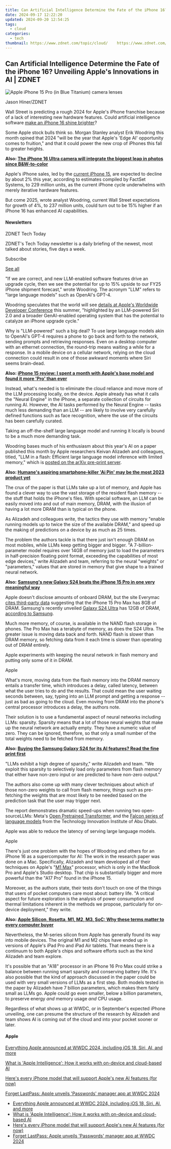 ```yaml
---
title: Can Artificial Intelligence Determine the Fate of the iPhone 16? Unveiling Apple's Innovations in AI | ZDNET
date: 2024-09-17 12:22:20
updated: 2024-09-20 12:54:25
tags:
  - cloud
categories:
  - tech
thumbnail: https://www.zdnet.com/topic/cloud/    https://www.zdnet.com/a/img/resize/61d197628086002ee2f1d69057c22028ee4865a3/2023/11/16/3c1e0cfc-46bc-4090-8942-c54ca3d80cca/nomad-modern-leather-iphone-15-pro-case-zdnet-2.jpg?width=170&height=96&fit=crop&auto=webp
---
```


## Can Artificial Intelligence Determine the Fate of the iPhone 16? Unveiling Apple's Innovations in AI | ZDNET

![Apple iPhone 15 Pro (in Blue Titanium) camera lenses](https://www.zdnet.com/a/img/resize/0b61ec84d772cbbb6f96fa06bfbbcd63410591ec/2023/10/10/5d6ca44c-691b-45da-a20c-e9ea693c9ce6/dsc01721-enhanced-nr.jpg?auto=webp&width=1280)

Jason Hiner/ZDNET

Wall Street is predicting a rough 2024 for Apple's iPhone franchise because of a lack of interesting new hardware features. Could artificial intelligence software [make an iPhone 16 shine brighter](https://www.zdnet.com/article/apple-reportedly-eyeing-generative-ai-push-and-siri-overhaul-for-the-iphone/)?

Some Apple stock bulls think so. Morgan Stanley analyst Erik Woodring this month opined that 2024 "will be the year that Apple's 'Edge AI' opportunity comes to fruition," and that it could power the new crop of iPhones this fall to greater heights. 

**Also: [The iPhone 16 Ultra camera will integrate the biggest leap in photos since B&W-to-color](https://www.zdnet.com/article/the-iphone-16-ultra-camera-will-integrate-the-biggest-leap-in-photos-since-b-w-to-color-report/)** 

Apple's iPhone sales, led by the [current iPhone 15](https://www.zdnet.com/article/iphone-15-plus-review/), are expected to decline by about 2% this year, according to estimates compiled by FactSet Systems, to 229 million units, as the current iPhone cycle underwhelms with merely iterative hardware features. 

But come 2025, wrote analyst Woodring, current Wall Street expectations for growth of 4%, to 237 million units, could turn out to be 15% higher if an iPhone 16 has enhanced AI capabilities.

#### Newsletters

ZDNET Tech Today

ZDNET's Tech Today newsletter is a daily briefing of the newest, most talked about stories, five days a week.

 Subscribe

[See all](https://www.zdnet.com/newsletters/)

"If we are correct, and new LLM-enabled software features drive an upgrade cycle, then we see the potential for up to 15% upside to our FY25 iPhone shipment forecast," wrote Woodring. The acronym "LLM" refers to "large language models" such as OpenAI's GPT-4.

Woodring speculates that the world will see [details at Apple's Worldwide Developer Conference](https://www.zdnet.com/article/apple-reportedly-eyeing-generative-ai-push-and-siri-overhaul-for-the-iphone/) this summer, "highlighted by an LLM-powered Siri 2.0 and a broader GenAI-enabled operating system that has the potential to catalyze an iPhone upgrade cycle." 

Why is "LLM-powered" such a big deal? To use large language models akin to OpenAI's GPT-4 requires a phone to go back and forth to the network, sending prompts and retrieving responses. Even on a desktop computer with an ethernet connection, the round-trip means waiting a while for a response. In a mobile device on a cellular network, relying on the cloud connection could result in one of those awkward moments where Siri seems brain-dead.

**Also:** [**iPhone 15 review: I spent a month with Apple's base model and found it more 'Pro' than ever**](https://www.zdnet.com/article/iphone-15-plus-review/)

Instead, what's needed is to eliminate the cloud reliance and move more of the LLM processing locally, on the device. Apple already has what it calls the "Neural Engine" in the iPhone, a separate collection of circuits for running AI. However, the AI tasks performed by the Neural Engine -- tasks much less demanding than an LLM -- are likely to involve very carefully defined functions such as face recognition, where the use of the circuits has been carefully curated. 

Taking an off-the-shelf large language model and running it locally is bound to be a much more demanding task. 

Woodring bases much of his enthusiasm about this year's AI on a paper published this month by Apple researchers Keivan Alizadeh and colleagues, titled, "LLM in a flash: Efficient large language model inference with limited memory," which is [posted on the arXiv pre-print server](https://arxiv.org/abs/2312.11514).

**Also: [Humane's aspiring smartphone-killer 'Ai Pin' may be the most 2023 product yet](https://www.zdnet.com/article/humanes-aspiring-smartphone-killer-ai-pin-may-be-the-most-2023-product-yet/)**

The crux of the paper is that LLMs take up a lot of memory, and Apple has found a clever way to use the vast storage of the resident flash memory -- the stuff that holds the iPhone's files. With special software, an LLM can be easily moved into and out of main memory, DRAM, with the illusion of having a lot more DRAM than is typical on the phone.

As Alizadeh and colleagues write, the tactics they use with memory "enable running models up to twice the size of the available DRAM," and speed up the making of predictions on a device by as much as 25 times. 

The problem the authors tackle is that there just isn't enough DRAM on most mobiles, while LLMs keep getting bigger and bigger. "A 7-billion-parameter model requires over 14GB of memory just to load the parameters in half-precision floating point format, exceeding the capabilities of most edge devices," write Alizadeh and team, referring to the neural "weights" or "parameters," values that are stored in memory that give shape to a trained neural network. 

**Also:** [**Samsung's new Galaxy S24 beats the iPhone 15 Pro in one very meaningful way**](https://www.zdnet.com/article/samsungs-new-galaxy-s24-beats-the-iphone-15-pro-in-one-very-meaningful-way/)

Apple doesn't disclose amounts of onboard DRAM, but the site Everymac [cites third-party data](https://everymac.com/systems/apple/iphone/specs/apple-iphone-15-pro-max-united-states-a2849-specs.html) suggesting that the iPhone 15 Pro Max has 8GB of DRAM. Samsung's recently unveiled [Galaxy S24 Ultra](https://www.zdnet.com/article/samsung-unpacked-2024-recap-galaxy-ai-s24-ultra-smart-ring-and-more/) has 12GB of DRAM, [according to Samsung](https://shop-links.co/link/?exclusive=1&publisher_slug=itechdaily19598&url=https%3A%2F%2Fwww.samsung.com%2Fus%2Fsmartphones%2Fgalaxy-s24-ultra%2Fcompare%2F%3Fdevice-1%3Dsamsung-galaxy-s24-ultra%26device-2%3Dsamsung-galaxy-s24%2B%26device-3%3Dsamsung-galaxy-s24). 

Much more memory, of course, is available in the NAND flash storage in phones. The Pro Max has a terabyte of memory, as does the S24 Ultra. The greater issue is moving data back and forth. NAND flash is slower than DRAM memory, so fetching data from it each time is slower than operating out of DRAM entirely. 

Apple experiments with keeping the neural network in flash memory and putting only some of it in DRAM. 

Apple

What's more, moving data from the flash memory into the DRAM memory entails a transfer time, which introduces a delay, called latency, between what the user tries to do and the results. That could mean the user waiting seconds between, say, typing into an LLM prompt and getting a response -- just as bad as going to the cloud. Even moving from DRAM into the phone's central processor introduces a delay, the authors note. 

Their solution is to use a fundamental aspect of neural networks including LLMs: sparsity. Sparsity means that a lot of those neural weights that make up the neural network are actually empty. They have a numeric value of zero. They can be ignored, therefore, so that only a small number of the total weights need to be fetched from memory.

**Also: [Buying the Samsung Galaxy S24 for its AI features? Read the fine print first](https://www.zdnet.com/article/buying-the-samsung-galaxy-s24-for-its-ai-features-read-the-fine-print-first/)**

"LLMs exhibit a high degree of sparsity," write Alizadeh and team. "We exploit this sparsity to selectively load only parameters from flash memory that either have non-zero input or are predicted to have non-zero output."

The authors also come up with many clever techniques about _which_ of those non-zero weights to call from flash memory, things such as pre-fetching the weights that are most likely to be needed based on the prediction task that the user may trigger next.

The report demonstrates dramatic speed-ups when running two open-sourceLLMs: Meta's [Open Pretrained Transformer](https://arxiv.org/abs/2205.01068), and the [Falcon series of language models](https://arxiv.org/pdf/2311.16867.pdf) from the Technology Innovation Institute of Abu Dhabi.

Apple was able to reduce the latency of serving large language models.

Apple

There's just one problem with the hopes of Woodring and others for an iPhone 16 as a supercomputer for AI: The work in the research paper was done on a Mac. Specifically, Alizadeh and team developed all of their techniques on Apple's "[M1 Max](https://www.zdnet.com/article/apple-silicon-rosetta-m1-m2-m3-soc-why-these-terms-matter-to-every-computer-buyer/)" processor, which is only in the MacBook Pro and Apple's Studio desktop. That chip is substantially bigger and more powerful than the "A17 Pro" found in the iPhone 15\. 

Moreover, as the authors state, their tests don't touch on one of the things that users of pocket computers care most about: battery life. "A critical aspect for future exploration is the analysis of power consumption and thermal limitations inherent in the methods we propose, particularly for on-device deployment," they write. 

**Also:** [**Apple Silicon, Rosetta, M1, M2, M3, SoC: Why these terms matter to every computer buyer**](https://www.zdnet.com/article/apple-silicon-rosetta-m1-m2-m3-soc-why-these-terms-matter-to-every-computer-buyer/)

Nevertheless, the M-series silicon from Apple has generally found its way into mobile devices. The original M1 and M2 chips have ended up in versions of Apple's iPad Pro and iPad Air tablets. That means there is a continuum to both Apple's chips and software efforts such as the kind Alizadeh and team explore. 

It's possible that an "A18" processor in an iPhone 16 Pro Max could strike a balance between running smart sparsity and conserving battery life. It's also possible that the kind of approach discussed in the paper could be used with very small versions of LLMs as a first step. Both models tested in the paper by Alizadeh have 7 billion parameters, which makes them fairly small as LLMs go. Apple could go even smaller, below a billion parameters, to preserve energy _and_ memory usage _and_ CPU usage. 

Regardless of what shows up at WWDC, or in September's expected iPhone unveiling, one can presume the structure of the research by Alizadeh and team shows AI is coming out of the cloud and into your pocket sooner or later.

#### Apple

[Everything Apple announced at WWDC 2024, including iOS 18, Siri, AI, and more](https://www.zdnet.com/article/every-new-feature-apple-unveiled-for-iphone-ipad-mac-and-more-this-fall-including-ai/ "Everything Apple announced at WWDC 2024, including iOS 18, Siri, AI, and more")

[What is 'Apple Intelligence': How it works with on-device and cloud-based AI](https://www.zdnet.com/article/what-is-apple-intelligence-everything-to-know-about-ai-features-coming-to-iphones-macs-and-ipads/ "What is 'Apple Intelligence': How it works with on-device and cloud-based AI")

[Here's every iPhone model that will support Apple's new AI features (for now)](https://www.zdnet.com/article/ios-18-1-update-every-iphone-model-that-will-support-apples-new-ai-features-for-now/ "Here's every iPhone model that will support Apple's new AI features (for now)")

[Forget LastPass: Apple unveils 'Passwords' manager app at WWDC 2024](https://www.zdnet.com/article/forget-lastpass-apple-unveils-passwords-manager-app-at-wwdc-2024/ "Forget LastPass: Apple unveils 'Passwords' manager app at WWDC 2024")

* [Everything Apple announced at WWDC 2024, including iOS 18, Siri, AI, and more](https://www.zdnet.com/article/every-new-feature-apple-unveiled-for-iphone-ipad-mac-and-more-this-fall-including-ai/ "Everything Apple announced at WWDC 2024, including iOS 18, Siri, AI, and more")
* [What is 'Apple Intelligence': How it works with on-device and cloud-based AI](https://www.zdnet.com/article/what-is-apple-intelligence-everything-to-know-about-ai-features-coming-to-iphones-macs-and-ipads/ "What is 'Apple Intelligence': How it works with on-device and cloud-based AI")
* [Here's every iPhone model that will support Apple's new AI features (for now)](https://www.zdnet.com/article/ios-18-1-update-every-iphone-model-that-will-support-apples-new-ai-features-for-now/ "Here's every iPhone model that will support Apple's new AI features (for now)")
* [Forget LastPass: Apple unveils 'Passwords' manager app at WWDC 2024](https://www.zdnet.com/article/forget-lastpass-apple-unveils-passwords-manager-app-at-wwdc-2024/ "Forget LastPass: Apple unveils 'Passwords' manager app at WWDC 2024")

<ins class="adsbygoogle"
     style="display:block"
     data-ad-format="autorelaxed"
     data-ad-client="ca-pub-7571918770474297"
     data-ad-slot="1223367746"></ins>



<ins class="adsbygoogle"
     style="display:block"
     data-ad-client="ca-pub-7571918770474297"
     data-ad-slot="8358498916"
     data-ad-format="auto"
     data-full-width-responsive="true"></ins>
